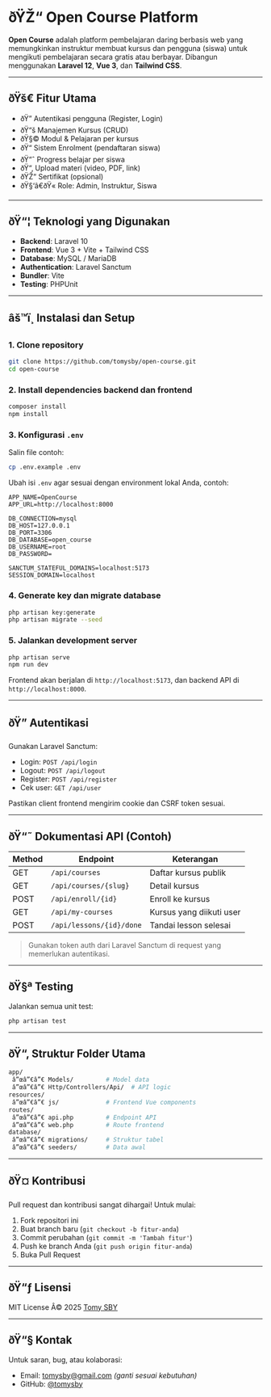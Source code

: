 
# ðŸŽ“ Open Course Platform

**Open Course** adalah platform pembelajaran daring berbasis web yang memungkinkan instruktur membuat kursus dan pengguna (siswa) untuk mengikuti pembelajaran secara gratis atau berbayar. Dibangun menggunakan **Laravel 12**, **Vue 3**, dan **Tailwind CSS**.

---

## ðŸš€ Fitur Utama

- ðŸ” Autentikasi pengguna (Register, Login)
- ðŸ“š Manajemen Kursus (CRUD)
- ðŸ§© Modul & Pelajaran per kursus
- ðŸ“ Sistem Enrolment (pendaftaran siswa)
- ðŸ“ˆ Progress belajar per siswa
- ðŸ“‚ Upload materi (video, PDF, link)
- ðŸŽ“ Sertifikat (opsional)
- ðŸ§‘â€ðŸ« Role: Admin, Instruktur, Siswa

---

## ðŸ“¦ Teknologi yang Digunakan

- **Backend**: Laravel 10
- **Frontend**: Vue 3 + Vite + Tailwind CSS
- **Database**: MySQL / MariaDB
- **Authentication**: Laravel Sanctum
- **Bundler**: Vite
- **Testing**: PHPUnit

---

## âš™ï¸ Instalasi dan Setup

### 1. Clone repository

```bash
git clone https://github.com/tomysby/open-course.git
cd open-course
```

### 2. Install dependencies backend dan frontend

```bash
composer install
npm install
```

### 3. Konfigurasi `.env`

Salin file contoh:

```bash
cp .env.example .env
```

Ubah isi `.env` agar sesuai dengan environment lokal Anda, contoh:

```env
APP_NAME=OpenCourse
APP_URL=http://localhost:8000

DB_CONNECTION=mysql
DB_HOST=127.0.0.1
DB_PORT=3306
DB_DATABASE=open_course
DB_USERNAME=root
DB_PASSWORD=

SANCTUM_STATEFUL_DOMAINS=localhost:5173
SESSION_DOMAIN=localhost
```

### 4. Generate key dan migrate database

```bash
php artisan key:generate
php artisan migrate --seed
```

### 5. Jalankan development server

```bash
php artisan serve
npm run dev
```

Frontend akan berjalan di `http://localhost:5173`, dan backend API di `http://localhost:8000`.

---

## ðŸ” Autentikasi

Gunakan Laravel Sanctum:

- Login: `POST /api/login`
- Logout: `POST /api/logout`
- Register: `POST /api/register`
- Cek user: `GET /api/user`

Pastikan client frontend mengirim cookie dan CSRF token sesuai.

---

## ðŸ“˜ Dokumentasi API (Contoh)

| Method | Endpoint                | Keterangan                    |
|--------|-------------------------|-------------------------------|
| GET    | `/api/courses`          | Daftar kursus publik          |
| GET    | `/api/courses/{slug}`   | Detail kursus                 |
| POST   | `/api/enroll/{id}`      | Enroll ke kursus              |
| GET    | `/api/my-courses`       | Kursus yang diikuti user      |
| POST   | `/api/lessons/{id}/done`| Tandai lesson selesai         |

> Gunakan token auth dari Laravel Sanctum di request yang memerlukan autentikasi.

---

## ðŸ§ª Testing

Jalankan semua unit test:

```bash
php artisan test
```

---

## ðŸ“‚ Struktur Folder Utama

```bash
app/
 â”œâ”€â”€ Models/         # Model data
 â”œâ”€â”€ Http/Controllers/Api/  # API logic
resources/
 â”œâ”€â”€ js/             # Frontend Vue components
routes/
 â”œâ”€â”€ api.php         # Endpoint API
 â”œâ”€â”€ web.php         # Route frontend
database/
 â”œâ”€â”€ migrations/     # Struktur tabel
 â”œâ”€â”€ seeders/        # Data awal
```

---

## ðŸ¤ Kontribusi

Pull request dan kontribusi sangat dihargai! Untuk mulai:

1. Fork repositori ini
2. Buat branch baru (`git checkout -b fitur-anda`)
3. Commit perubahan (`git commit -m 'Tambah fitur'`)
4. Push ke branch Anda (`git push origin fitur-anda`)
5. Buka Pull Request

---

## ðŸ“ƒ Lisensi

MIT License Â© 2025 [Tomy SBY](https://github.com/tomysby)

---

## ðŸ“§ Kontak

Untuk saran, bug, atau kolaborasi:
- Email: tomysby@gmail.com *(ganti sesuai kebutuhan)*
- GitHub: [@tomysby](https://github.com/tomysby)